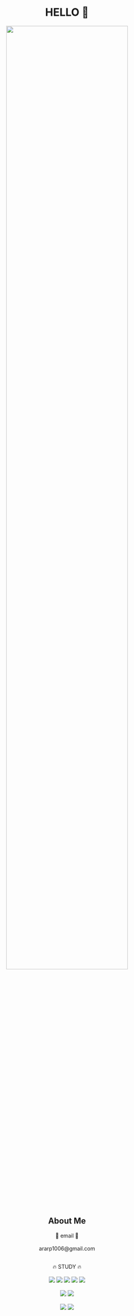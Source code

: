 <div align="center">
 <h1> HELLO 👋</h1>
</div>
<div align="center">

<img src = "https://github.com/ararp1006/ararp1006/assets/130068083/30fda546-03de-4fdd-b3d4-57f43f1e9961" width="80%" />



</div>
<div align="center">
<h2>About Me</h2>
<div align="center">
💌 email 💌
<br>
 <br>
ararp1006@gmail.com 
<br>
<br>

🔥 STUDY 🔥
<br>
<br>
<img src ="https://img.shields.io/badge/Java-8A2BE2"/>
<img src ="https://img.shields.io/badge/Spring-8A2BE?style=flat&logo=Spring&logoColor=white"/>
<img src ="https://img.shields.io/badge/SpringBoot-6DB33F?style=flat&logo=SpringBoot&logoColor=white"/>
<img src ="https://img.shields.io/badge/SpringSecurity-6DB33F?style=flat&logo=SpringSecurity&logoColor=white"/>
<img src ="https://img.shields.io/badge/Gradle-02303A?style=flat&logo=Gradle&logoColor=white"/>
<br>
<br>
<img src ="https://img.shields.io/badge/MySQL-4479A1?style=flat&logo=MySQL&logoColor=white"/>
<img src ="https://img.shields.io/badge/Oracle-F80000?style=flat&logo=Oracle&logoColor=white"/>
<br>
<br>
<img src ="https://img.shields.io/badge/Amazon AWS-232F3E?style=flat&logo=Amazon AWS&logoColor=white"/>
<img src ="https://img.shields.io/badge/GitHub-181717?style=flat&logo=github&logoColor=white"/>

</div>
